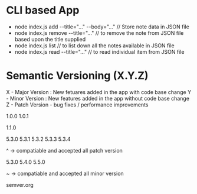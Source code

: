 # CLI based App

- node index.js add --title="..." --body="..."
  // Store note data in JSON file
- node index.js remove --title="..."
  // to remove the note from JSON file based upon the title supplied
- node index.js list
  // to list down all the notes available in JSON file
- node index.js read --title="..."
  // to read individual item from JSON file

# Semantic Versioning (X.Y.Z)

X - Major Version : New fetuares added in the app with code base change
Y - Minor Version : New features added in the app without code base change
Z - Patch Version - bug fixes / performance improvements

1.0.0
1.0.1

1.1.0

5.3.0
5.3.1
5.3.2
5.3.3
5.3.4

^ -> compatiable and accepted all patch version

5.3.0
5.4.0
5.5.0

~ -> compatiable and accepted all minor version

semver.org
